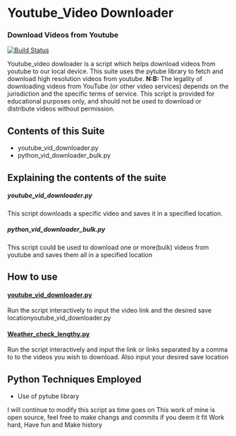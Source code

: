 # Youtube_Video Downloader
### Download Videos from Youtube 

[![Build Status](https://travis-ci.org/joemccann/dillinger.svg?branch=master)](https://travis-ci.org/joemccann/dillinger)

Youtube_video dowloader is a script which helps download videos from youtube to our local device.
This suite uses the pytube library to fetch and download high resolution videos from youtube.
**N:B:** The legality of downloading videos from YouTube (or other video services) depends on the jurisdiction and the specific terms of service. This script is provided for educational purposes only, and should not be used to download or distribute videos without permission.

## Contents of this Suite
- youtube_vid_downloader.py
- python_vid_downloader_bulk.py
 
## Explaining the contents of the suite

##### youtube_vid_downloader.py
This script downloads a specific video and saves it in a specified location.
##### python_vid_downloader_bulk.py
This script could be used to download one or more(bulk) videos from youtube and saves them all in a specified location

## How to use 
#### <ins>youtube_vid_downloader.py</ins>
Run the script interactively to input the video link and the desired save locationyoutube_vid_downloader.py

#### <ins>Weather_check_lengthy.py</ins> 
Run the script interactively and input the link or links separated by a comma to to the videos you wish to download. Also input your desired save location

## Python Techniques Employed
- Use of pytube library

I will continue to modify this script as time goes on
This work of mine is open source, feel free to make changs and commits if you deem it fit 
Work hard, Have fun and Make history